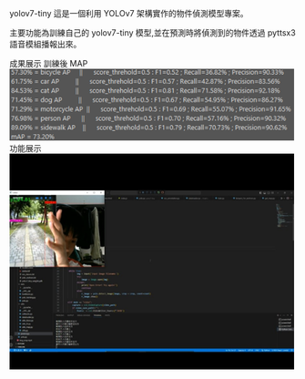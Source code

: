 yolov7-tiny
這是一個利用 YOLOv7 架構實作的物件偵測模型專案。

主要功能為訓練自己的 yolov7-tiny 模型,並在預測時將偵測到的物件透過 pyttsx3 語音模組播報出來。

成果展示
訓練後 MAP  
<img src="圖片1.png" width="500">  
功能展示  
<img src="圖片2.png" width="500">  
